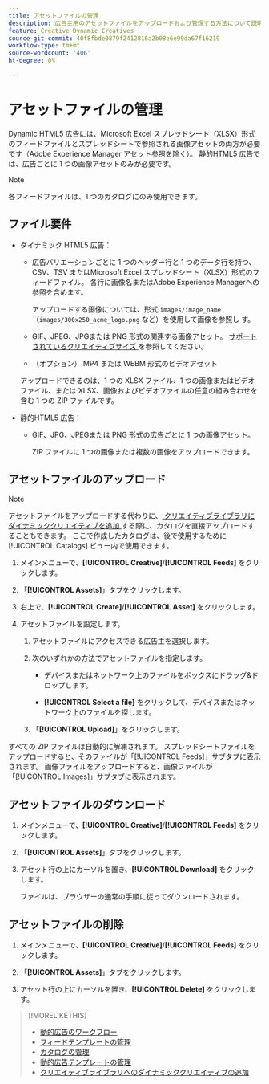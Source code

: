 ```yaml
---
title: アセットファイルの管理
description: 広告主用のアセットファイルをアップロードおよび管理する方法について説明します。
feature: Creative Dynamic Creatives
source-git-commit: 40f8fbde0879f2412816a2b08e6e99da67f16219
workflow-type: tm+mt
source-wordcount: '406'
ht-degree: 0%

---
```


# アセットファイルの管理

Dynamic HTML5 広告には、Microsoft Excel スプレッドシート（XLSX）形式のフィードファイルとスプレッドシートで参照される画像アセットの両方が必要です（Adobe Experience Manager アセット参照を除く）。 静的HTML5 広告では、広告ごとに 1 つの画像アセットのみが必要です。

>[!NOTE]
>
> 各フィードファイルは、1 つのカタログにのみ使用できます。

## ファイル要件

* ダイナミック HTML5 広告：

   * 広告バリエーションごとに 1 つのヘッダー行と 1 つのデータ行を持つ、CSV、TSV またはMicrosoft Excel スプレッドシート（XLSX）形式のフィードファイル。 各行に画像名またはAdobe Experience Managerへの参照を含めます。<!-- need spec of available column names that the user-created header names must map to; need to reference it in feed template topic too, so make it a separate file/appendix. -->

     アップロードする画像については、形式 `images/image_name` （`images/300x250_acme_logo.png` など）を使用して画像を参照し <!-- Verify.  Also need to include the spec for how to reference images in AEM --> す。

   * GIF、JPEG、JPGまたは PNG 形式の関連する画像アセット。<!-- NOT GIF still? And is this true: The maximum file size is two (2) MB. --> [ サポートされているクリエイティブサイズ ](/help/creative/creative-libraries/creative-sizes.md) を参照してください。

   * （オプション） MP4 または WEBM 形式のビデオアセット

  アップロードできるのは、1 つの XLSX ファイル、1 つの画像またはビデオファイル、または XLSX、画像およびビデオファイルの任意の組み合わせを含む 1 つの ZIP ファイルです。<!-- Check w/eng re any limitations or best practices WRT number of files and filesize allowed -->

* 静的HTML5 広告：

   * GIF、JPG、JPEGまたは PNG 形式の広告ごとに 1 つの画像アセット。

     ZIP ファイルに 1 つの画像または複数の画像をアップロードできます。<!-- Check w/eng re any limitations or best practices WRT number of files and filesize allowed -->

## アセットファイルのアップロード

>[!NOTE]
>
>アセットファイルをアップロードする代わりに、[ クリエイティブライブラリにダイナミッククリエイティブを追加 ](/help/creative/creative-libraries/creative-add-dynamic.md) する際に、カタログを直接アップロードすることもできます。 ここで作成したカタログは、後で使用するために [!UICONTROL Catalogs] ビュー内で使用できます。

1. メインメニューで、**[!UICONTROL Creative]**/**[!UICONTROL Feeds]** をクリックします。

1. 「**[!UICONTROL Assets]**」タブをクリックします。

1. 右上で、**[!UICONTROL Create]**/**[!UICONTROL Asset]** をクリックします。

1. アセットファイルを設定します。

   1. アセットファイルにアクセスできる広告主を選択します。

   1. 次のいずれかの方法でアセットファイルを指定します。

      * デバイスまたはネットワーク上のファイルをボックスにドラッグ&amp;ドロップします。

      * **[!UICONTROL Select a file]** をクリックして、デバイスまたはネットワーク上のファイルを探します。

   1. 「**[!UICONTROL Upload]**」をクリックします。

すべての ZIP ファイルは自動的に解凍されます。 スプレッドシートファイルをアップロードすると、そのファイルが「[!UICONTROL Feeds]」サブタブに表示されます。 画像ファイルをアップロードすると、画像ファイルが「[!UICONTROL Images]」サブタブに表示されます。

## アセットファイルのダウンロード

1. メインメニューで、**[!UICONTROL Creative]**/**[!UICONTROL Feeds]** をクリックします。

1. 「**[!UICONTROL Assets]**」タブをクリックします。

1. アセット行の上にカーソルを置き、**[!UICONTROL Download]** をクリックします。

   ファイルは、ブラウザーの通常の手順に従ってダウンロードされます。

## アセットファイルの削除

1. メインメニューで、**[!UICONTROL Creative]**/**[!UICONTROL Feeds]** をクリックします。

1. 「**[!UICONTROL Assets]**」タブをクリックします。

1. アセット行の上にカーソルを置き、**[!UICONTROL Delete]** をクリックします。

>[!MORELIKETHIS]
>
>* [ 動的広告のワークフロー ](/help/creative/introduction/workflow-dynamic-ads.md)
>* [ フィードテンプレートの管理 ](/help/creative/feeds/feed-template-manage.md)
>* [ カタログの管理 ](/help/creative/feeds/catalog-manage.md)
>* [ 動的広告テンプレートの管理 ](/help/creative/ad-templates/ad-template-manage.md)
>* [ クリエイティブライブラリへのダイナミッククリエイティブの追加 ](/help/creative/creative-libraries/creative-add-dynamic.md)
